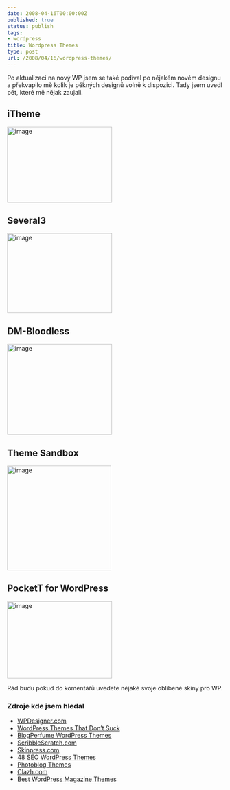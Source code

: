 ```yaml
---
date: 2008-04-16T00:00:00Z
published: true
status: publish
tags:
- wordpress
title: Wordpress Themes
type: post
url: /2008/04/16/wordpress-themes/
---
```


Po aktualizaci na nový WP jsem se také podíval po nějakém novém designu a překvapilo mě kolik je pěkných designů volně k dispozici. Tady jsem uvedl pět, které mě nějak zaujali.
<h2>iTheme</h2>
<a href="https://www.ndesign-studio.com/resources/wp-themes/itheme/"><img style="border-top-width: 0px; border-left-width: 0px; border-bottom-width: 0px; border-right-width: 0px" src="https://blog.prskavec.net/wp-content/uploads/2008/04/image3.png" border="0" alt="image" width="244" height="177" /></a>
<h2>Several3</h2>
<a href="https://themespack.com/several3-wordpress-theme.html"><img style="border-right: 0px; border-top: 0px; border-left: 0px; border-bottom: 0px" src="https://blog.prskavec.net/wp-content/uploads/2008/04/image4.png" border="0" alt="image" width="244" height="186" /></a>
<h2>DM-Bloodless</h2>
<a href="https://deafmusician.com/dm-bloodless/"><img style="border-right: 0px; border-top: 0px; border-left: 0px; border-bottom: 0px" src="https://blog.prskavec.net/wp-content/uploads/2008/04/image5.png" border="0" alt="image" width="244" height="212" /></a>
<h2>Theme Sandbox</h2>
<a href="https://demo.ifelse.co.uk/"><img style="border-right: 0px; border-top: 0px; border-left: 0px; border-bottom: 0px" src="https://blog.prskavec.net/wp-content/uploads/2008/04/image6.png" border="0" alt="image" width="242" height="244" /></a>
<h2>PocketT for WordPress</h2>
<a href="https://www.nyssajbrown.net/pockett/"><img style="border-right: 0px; border-top: 0px; border-left: 0px; border-bottom: 0px" src="https://blog.prskavec.net/wp-content/uploads/2008/04/image7.png" border="0" alt="image" width="244" height="180" /></a>

Rád budu pokud do komentářů uvedete nějaké svoje oblíbené skiny pro WP.
<h3>Zdroje kde jsem hledal</h3>
<ul>
	<li><a href="https://www.wpdesigner.com/">WPDesigner.com</a></li>
	<li><a href="https://wordpressthemesthatdontsuck.com/">WordPress Themes That Don’t Suck</a></li>
	<li><a href="https://www.blogperfume.com/category/wordpress-theme/">BlogPerfume WordPress Themes</a></li>
	<li><a href="https://scribblescratch.com/themes">ScribbleScratch.com</a></li>
	<li><a href="https://www.skinpress.com/category/wordpress/">Skinpress.com</a></li>
	<li><a href="https://courtneytuttle.com/seo-wordpress-themes/">48 SEO WordPress Themes</a></li>
	<li><a href="https://www.teknobites.com/2007/08/30/photoblog-themes-for-wordpress/">Photoblog Themes</a></li>
	<li><a href="https://www.clazh.com/free-magazine-style-wordpress-themes-and-more/">Clazh.com</a></li>
	<li><a href="https://themeplayground.com/the-best-wordpress-magazine-themes-available">Best WordPress Magazine Themes</a></li>
</ul>
